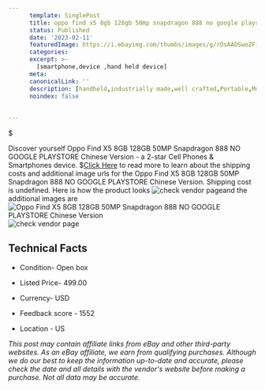 ```yaml
---
      template: SinglePost
      title: oppo find x5 8gb 128gb 50mp snapdragon 888 no google playstore chinese version
      status: Published
      date: '2023-02-11'
      featuredImage: https://i.ebayimg.com/thumbs/images/g/rOsAAOSwoZFiXvUi/s-l225.jpg
      categories: 
      excerpt: >-
        [smartphone,device ,hand held device]
      meta:
      canonicalLink: ''
      description: [handheld,industrially made,well crafted,Portable,Mobile,Compact,Convenient,Lightweight,Maneuverable,Man-portable,Miniature,Carriable,Hand-held,Light,Holdable,Transportable,Mobile device,Pocket-sized,On-the-go,Wireless,Cordless,Compact size,Convenient size, smartphone,device ,hand held device]
      noindex: false
      
        
---
```

$

Discover yourself Oppo Find X5 8GB 128GB 50MP Snapdragon 888 NO GOOGLE PLAYSTORE Chinese Version - a 2-star Cell Phones & Smartphones device.
$[Click Here](https://www.ebay.com/itm/304650509455?hash=item46ee95dc8f%3Ag%3ArOsAAOSwoZFiXvUi&mkevt=1&mkcid=1&mkrid=711-53200-19255-0&campid=%253CePNCampaignId%253E&customid=%253CreferenceId%253E&toolid=10049) to read more to learn about the shipping costs and additional image urls for the Oppo Find X5 8GB 128GB 50MP Snapdragon 888 NO GOOGLE PLAYSTORE Chinese Version. Shipping cost is undefined. Here is how the product looks ![check vendor page](https://i.ebayimg.com/thumbs/images/g/rOsAAOSwoZFiXvUi/s-l225.jpg)and the additional images are![Oppo Find X5 8GB 128GB 50MP Snapdragon 888 NO GOOGLE PLAYSTORE Chinese Version](https://i.ebayimg.com/images/g/rOsAAOSwoZFiXvUi/s-l1600.jpg)![check vendor page](https://origin-galleryplus.ebayimg.com/ws/web/304650509455_2_0_1/225x225.jpg,https://origin-galleryplus.ebayimg.com/ws/web/304650509455_3_0_1/225x225.jpg,https://origin-galleryplus.ebayimg.com/ws/web/304650509455_4_0_1/225x225.jpg,https://origin-galleryplus.ebayimg.com/ws/web/304650509455_5_0_1/225x225.jpg)



 ## Technical Facts 



     
      

 - Condition- Open box 


      

 - Listed Price- 499.00 


      

 - Currency- USD 


      

 - Feedback score - 1552 


      

 - Location - US 


      
      

 *_This post may contain affiliate links from eBay and other third-party websites. As an eBay affiliate, we earn from qualifying purchases. Although we do our best to keep the information up-to-date and accurate, please check the date and all details with the vendor's website before making a purchase. Not all data may be accurate._*







